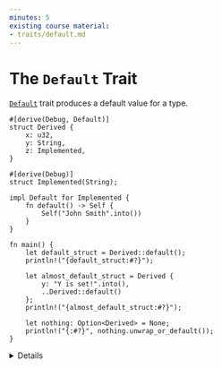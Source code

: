 ```yaml
---
minutes: 5
existing course material:
- traits/default.md
---
```


# The `Default` Trait

[`Default`][1] trait produces a default value for a type.

```rust,editable
#[derive(Debug, Default)]
struct Derived {
    x: u32,
    y: String,
    z: Implemented,
}

#[derive(Debug)]
struct Implemented(String);

impl Default for Implemented {
    fn default() -> Self {
        Self("John Smith".into())
    }
}

fn main() {
    let default_struct = Derived::default();
    println!("{default_struct:#?}");

    let almost_default_struct = Derived {
        y: "Y is set!".into(),
        ..Derived::default()
    };
    println!("{almost_default_struct:#?}");

    let nothing: Option<Derived> = None;
    println!("{:#?}", nothing.unwrap_or_default());
}

```

<details>

  * It can be implemented directly or it can be derived via `#[derive(Default)]`.
  * A derived implementation will produce a value where all fields are set to their default values.
    * This means all types in the struct must implement `Default` too.
  * Standard Rust types often implement `Default` with reasonable values (e.g. `0`, `""`, etc).
  * The partial struct copy works nicely with default.
  * Rust standard library is aware that types can implement `Default` and provides convenience methods that use it.
  * the `..` syntax is called [struct update syntax][2]

</details>

[1]: https://doc.rust-lang.org/std/default/trait.Default.html
[2]: https://doc.rust-lang.org/book/ch05-01-defining-structs.html#creating-instances-from-other-instances-with-struct-update-syntax
